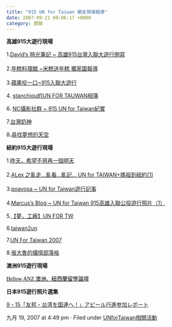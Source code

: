 ```yaml
---
title: "915 UN for Taiwan 網友現場報導"
date: 2007-09-21 00:06:17 +0800
category: 閒聊
---
```


<strong>高雄915大遊行現場</strong><p>1.<a href="http://blog.pixnet.net/hidavid/post/8871921">David’s 時光筆記 ~ 高雄915台灣入聯大遊行側寫</a><br /> <br />2.<a href="http://blog.roodo.com/gamy543/archives/4145495.html">年糕料理館 ~米糕送年糕 獨家圖報導</a><br /> <br />3.<a href="http://duisme.blogspot.com/2007/09/915.html">蘋果咬一口~915入聯大遊行</a></p><p>4. <a href="http://http://flickr.com/photos/kyo4890x115/sets/72157602021825304/">stanchiou的UN FOR TAUWAN相簿</a></p><p>6. <a href="http://www.nikonclub.cc/nikon/index.php?showtopic=15664">NC攝影社群 ~ 915 UN for Taiwan紀實</a></p><p>7.<a href="http://twnathan.blogspot.com/">台灣奶神</a></p><p>8<strong>.</strong><a href="http://blog.roodo.com/fairy220/archives/4153779.html">尋找夢想的天空</a></p><p><strong>紐約915大遊行現場</strong></p><p>1.<a href="http://blog.fm-lab.com/index.php/2007/09/16/87/">昨天，希望不用再一個明天</a><br /> <br />2.<a href="http://blog.roodo.com/gakilin/archives/4157205.html">ALex 之亂走…亂看…亂記… UN for TAIWAN+媽祖到紐約(1)<br /></a> <br />3.<a href="http://blog.roodo.com/poavosa/archives/4143695.html">poavosa ~ UN for Taiwan遊行記事</a><br /> <br />4.<a href="http://blog.roodo.com/twmarine/archives/4154083.html">Marcus’s Blog ~ UN for Taiwan 915高雄入聯公投遊行照片（1）</a></p><p>5.<a href="http://blog.roodo.com/wyvernray/archives/4146077.html">【夢，工廠】UN FOR TW</a></p><p>6.<a target="_blank" href="http://flickr.com/photos/7683565@N02/">taiwan2un</a></p><p>7.<a target="_blank" href="http://flickr.com/photos/bigmonkiki/sets/72157602046740901/">UN For Taiwan 2007</a></p><p>8.<a href="http://www.wretch.cc/blog/haomei&category_id=10769586">張大魯的攝情部落格</a></p><p><strong>澳洲915遊行現場</strong></p><p><a href="http://www.helloanz.org/index.php?s=d76ca2d204ab40f80ecd56b327138fa8&showtopic=12728&st=0&#entry81101"><span lang="EN-US" style="color: black;"><font face="Times New Roman">Hellow ANZ </font></span><span style="color: black; font-family: 新細明體;">澳洲、紐西蘭留學論壇</span></a></p><p><strong>日本915遊行照片選集</strong></p><p><a href="http://taidoku.fc2web.com/ouen122kokuren.htm">9・15「友邦・台湾を国連へ！」アピール行進参加レポート</a></p>									<p class="postmeta"> 			九月 19, 2007 at 4:49 pm 			· Filed under <a href="http://www.unfortaiwan.tw/wp/?cat=16" title="觀看類別「UNforTaiwan相關活動」的所有文章" rel="category">UNforTaiwan相關活動</a>						</p>
